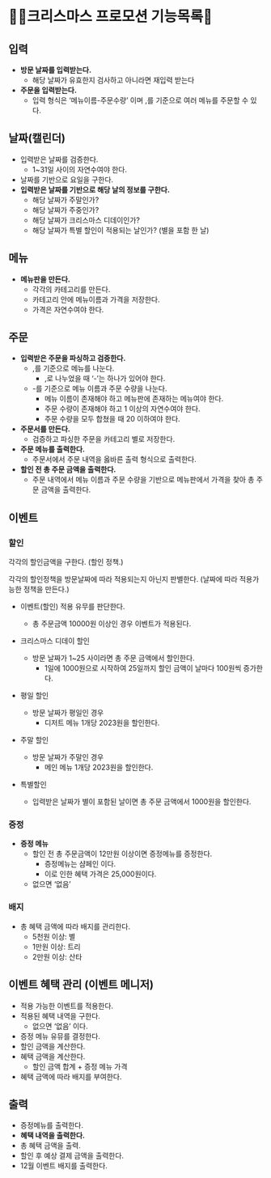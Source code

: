 # 🎅🏻크리스마스 프로모션 기능목록🎄

## 입력

- **방문 날짜를 입력받는다.**
  - 해당 날짜가 유효한지 검사하고 아니라면 재입력 받는다
- **주문을 입력받는다.**
  - 입력 형식은 ‘메뉴이름-주문수량’ 이며 ,를 기준으로 여러 메뉴를 주문할 수 있다.

## 날짜(캘린더)

- 입력받은 날짜를 검증한다.
  - 1~31일 사이의 자연수여야 한다.
- 날짜를 기반으로 요일을 구한다.
- **입력받은 날짜를 기반으로 해당 날의 정보를 구한다.**
  - 해당 날짜가 주말인가?
  - 해당 날짜가 주중인가?
  - 해당 날짜가 크리스마스 디데이인가?
  - 해당 날짜가 특별 할인이 적용되는 날인가? (별을 포함 한 날)

## 메뉴

- **메뉴판을 만든다.**
  - 각각의 카테고리를 만든다.
  - 카테고리 안에 메뉴이름과 가격을 저장한다.
  - 가격은 자연수여야 한다.

## 주문

- **입력받은 주문을 파싱하고 검증한다.**
  - ,를 기준으로 메뉴를 나눈다.
    - ,로 나누었을 때 ‘-’는 하나가 있어야 한다.
  - -를 기준으로 메뉴 이름과 주문 수량을 나눈다.
    - 메뉴 이름이 존재해야 하고 메뉴판에 존재하는 메뉴여야 한다.
    - 주문 수량이 존재해야 하고 1 이상의 자연수여야 한다.
    - 주문 수량을 모두 합쳤을 때 20 이하여야 한다.
- **주문서를 만든다.**
  - 검증하고 파싱한 주문을 카테고리 별로 저장한다.
- **주문 메뉴를 출력한다.**
  - 주문서에서 주문 내역을 옳바른 출력 형식으로 출력한다.
- **할인 전 총 주문 금액을 출력한다.**
  - 주문 내역에서 메뉴 이름과 주문 수량을 기반으로 메뉴판에서 가격을 찾아 총 주문 금액을 출력한다.

## 이벤트

### 할인

각각의 할인금액을 구한다. (할인 정책.)

각각의 할인정책을 방문날짜에 따라 적용되는지 아닌지 판별한다. (날짜에 따라 적용가능한 정책을 만든다.)

- 이벤트(할인) 적용 유무를 판단한다.

  - 총 주문금액 10000원 이상인 경우 이벤트가 적용된다.

- 크리스마스 디데이 할인
  - 방문 날짜가 1~25 사이라면 총 주문 금액에서 할인한다.
    - 1일에 1000원으로 시작하여 25일까지 할인 금액이 날마다 100원씩 증가한다.
- 평일 할인
  - 방문 날짜가 평일인 경우
    - 디저트 메뉴 1개당 2023원을 할인한다.
- 주말 할인
  - 방문 날짜가 주말인 경우
    - 메인 메뉴 1개당 2023원을 할인한다.
- 특별할인
  - 입력받은 날짜가 별이 포함된 날이면 총 주문 금액에서 1000원을 할인한다.

### 증정

- **증정 메뉴**
  - 할인 전 총 주문금액이 12만원 이상이면 증정메뉴를 증정한다.
    - 증정메뉴는 샴페인 이다.
    - 이로 인한 혜택 가격은 25,000원이다.
  - 없으면 ‘없음’

### 배지

- 총 혜택 금액에 따라 배지를 관리한다.
  - 5천원 이상: 별
  - 1만원 이상: 트리
  - 2만원 이상: 산타

## 이벤트 혜택 관리 (이벤트 메니저)

- 적용 가능한 이벤트를 적용한다.
- 적용된 혜택 내역을 구한다.
  - 없으면 ‘없음’ 이다.
- 증정 메뉴 유뮤를 결정한다.
- 할인 금액을 계산한다.
- 혜택 금액을 계산한다.
  - 할인 금액 합계 + 증정 메뉴 가격
- 혜택 금액에 따라 배지를 부여한다.

## 출력

- 증정메뉴를 출력한다.
- **혜택 내역을 출력한다.**
- 총 혜택 금액을 출력.
- 할인 후 예상 결제 금액을 출력한다.
- 12월 이벤트 배지를 출력한다.
